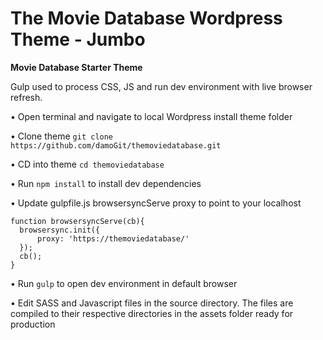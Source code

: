 # The Movie Database Wordpress Theme - Jumbo
**Movie Database Starter Theme**

Gulp used to process CSS, JS and run dev environment with live browser refresh.

• Open terminal and navigate to local Wordpress install theme folder

• Clone theme `git clone https://github.com/damoGit/themoviedatabase.git`

• CD into theme `cd themoviedatabase`

• Run `npm install` to install dev dependencies 

• Update gulpfile.js browsersyncServe proxy to point to your localhost

```
function browsersyncServe(cb){
  browsersync.init({
	  proxy: 'https://themoviedatabase/'  
  });
  cb();
}
```

• Run `gulp` to open dev environment in default browser

• Edit SASS and Javascript files in the source directory. The files are compiled to their respective directories in the assets folder ready for production
